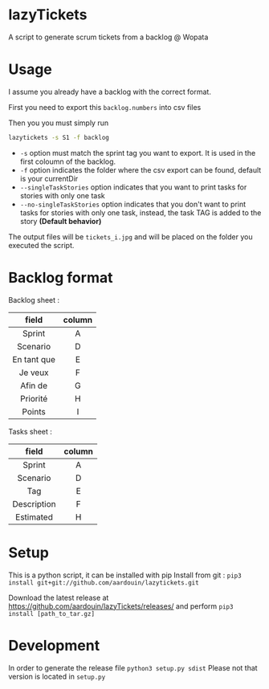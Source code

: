 # lazyTickets

A script to generate scrum tickets from a backlog @ Wopata

# Usage

I assume you already have a backlog with the correct format. 

First you need to export this `backlog.numbers` into csv files

Then you you must simply run 
```bash
lazytickets -s S1 -f backlog
```

 - `-s` option must match the sprint tag you want to export. It is used in the first coloumn of the backlog.
 - `-f` option indicates the folder where the csv export can be found, default is your currentDir
 - `--singleTaskStories` option indicates that you want to print tasks for stories with only one task 
 - `--no-singleTaskStories`  option indicates that you don't want to print tasks for stories with only one task, instead, the task TAG is added to the story **(Default behavior)**

 
The output files will be `tickets_i.jpg` and will be placed on the folder you executed the script.

# Backlog format
Backlog sheet : 

| field  |  column |
|:-:|:-:|
| Sprint | A |
| Scenario  | D |
| En tant que  | E |
| Je veux  | F |
| Afin de  | G |
| Priorité  |  H |
| Points  | I |

Tasks sheet : 

| field  |  column |
|:-:|:-:|
| Sprint | A |
| Scenario  | D |
| Tag  |  E |
| Description  |  F |
| Estimated  |  H |

# Setup
This is a python script, it can be installed with pip 
Install from git : `pip3 install git+git://github.com/aardouin/lazytickets.git`

Download the latest release at https://github.com/aardouin/lazyTickets/releases/
and perform 
`pip3 install [path_to_tar.gz]`


# Development 
In order to generate the release file `python3 setup.py sdist`
Please not that version is located in `setup.py`
